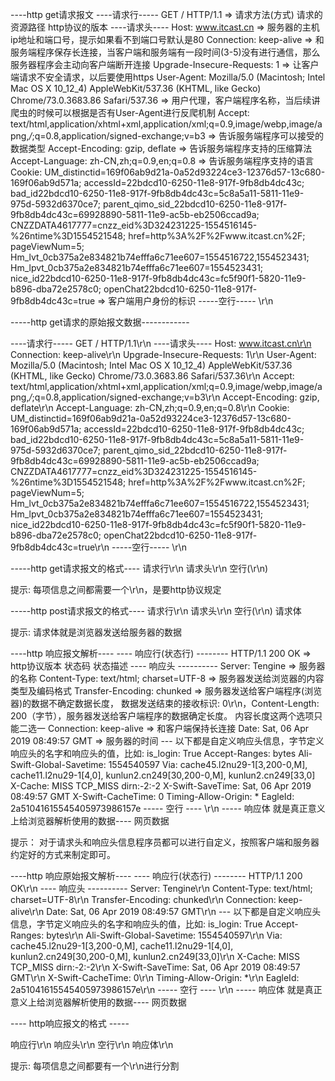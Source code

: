 
----http get请求报文
----请求行-----
GET / HTTP/1.1 => 请求方法(方式) 请求的资源路径 http协议的版本
----请求头----
Host: www.itcast.cn  => 服务器的主机ip地址和端口号，提示如果看不到端口号默认是80
Connection: keep-alive => 和服务端程序保存长连接，当客户端和服务端有一段时间(3-5)没有进行通信，那么服务器程序会主动向客户端断开连接
Upgrade-Insecure-Requests: 1 => 让客户端请求不安全请求，以后要使用https
User-Agent: Mozilla/5.0 (Macintosh; Intel Mac OS X 10_12_4) AppleWebKit/537.36 (KHTML, like Gecko) Chrome/73.0.3683.86 Safari/537.36 => 用户代理，客户端程序名称，当后续讲爬虫的时候可以根据是否有User-Agent进行反爬机制
Accept: text/html,application/xhtml+xml,application/xml;q=0.9,image/webp,image/apng,*/*;q=0.8,application/signed-exchange;v=b3 => 告诉服务端程序可以接受的数据类型
Accept-Encoding: gzip, deflate => 告诉服务端程序支持的压缩算法
Accept-Language: zh-CN,zh;q=0.9,en;q=0.8 => 告诉服务端程序支持的语言
Cookie: UM_distinctid=169f06ab9d21a-0a52d93224ce3-12376d57-13c680-169f06ab9d571a; accessId=22bdcd10-6250-11e8-917f-9fb8db4dc43c; bad_id22bdcd10-6250-11e8-917f-9fb8db4dc43c=5c8a5a11-5811-11e9-975d-5932d6370ce7; parent_qimo_sid_22bdcd10-6250-11e8-917f-9fb8db4dc43c=69928890-5811-11e9-ac5b-eb2506ccad9a; CNZZDATA4617777=cnzz_eid%3D324231225-1554516145-%26ntime%3D1554521548; href=http%3A%2F%2Fwww.itcast.cn%2F; pageViewNum=5; Hm_lvt_0cb375a2e834821b74efffa6c71ee607=1554516722,1554523431; Hm_lpvt_0cb375a2e834821b74efffa6c71ee607=1554523431; nice_id22bdcd10-6250-11e8-917f-9fb8db4dc43c=fc5f90f1-5820-11e9-b896-dba72e2578c0; openChat22bdcd10-6250-11e8-917f-9fb8db4dc43c=true => 客户端用户身份的标识
-----空行-----
\r\n

-----http get请求的原始报文数据------------

----请求行-----
GET / HTTP/1.1\r\n
----请求头----
Host: www.itcast.cn\r\n
Connection: keep-alive\r\n
Upgrade-Insecure-Requests: 1\r\n
User-Agent: Mozilla/5.0 (Macintosh; Intel Mac OS X 10_12_4) AppleWebKit/537.36 (KHTML, like Gecko) Chrome/73.0.3683.86 Safari/537.36\r\n
Accept: text/html,application/xhtml+xml,application/xml;q=0.9,image/webp,image/apng,*/*;q=0.8,application/signed-exchange;v=b3\r\n
Accept-Encoding: gzip, deflate\r\n
Accept-Language: zh-CN,zh;q=0.9,en;q=0.8\r\n
Cookie: UM_distinctid=169f06ab9d21a-0a52d93224ce3-12376d57-13c680-169f06ab9d571a; accessId=22bdcd10-6250-11e8-917f-9fb8db4dc43c; bad_id22bdcd10-6250-11e8-917f-9fb8db4dc43c=5c8a5a11-5811-11e9-975d-5932d6370ce7; parent_qimo_sid_22bdcd10-6250-11e8-917f-9fb8db4dc43c=69928890-5811-11e9-ac5b-eb2506ccad9a; CNZZDATA4617777=cnzz_eid%3D324231225-1554516145-%26ntime%3D1554521548; href=http%3A%2F%2Fwww.itcast.cn%2F; pageViewNum=5; Hm_lvt_0cb375a2e834821b74efffa6c71ee607=1554516722,1554523431; Hm_lpvt_0cb375a2e834821b74efffa6c71ee607=1554523431; nice_id22bdcd10-6250-11e8-917f-9fb8db4dc43c=fc5f90f1-5820-11e9-b896-dba72e2578c0; openChat22bdcd10-6250-11e8-917f-9fb8db4dc43c=true\r\n
-----空行-----
\r\n

-----http get请求报文的格式----
请求行\r\n
请求头\r\n
空行(\r\n)

提示: 每项信息之间都需要一个\r\n，是要http协议规定

-----http post请求报文的格式----
请求行\r\n
请求头\r\n
空行(\r\n)
请求体

提示: 请求体就是浏览器发送给服务器的数据

----http 响应报文解析----
---- 响应行(状态行) --------
HTTP/1.1 200 OK => http协议版本 状态码 状态描述
---- 响应头 ----------
Server: Tengine => 服务器的名称
Content-Type: text/html; charset=UTF-8  => 服务器发送给浏览器的内容类型及编码格式
Transfer-Encoding: chunked => 服务器发送给客户端程序(浏览器)的数据不确定数据长度， 数据发送结束的接收标识: 0\r\n，Content-Length: 200（字节），服务器发送给客户端程序的数据确定长度。 内容长度这两个选项只能二选一
Connection: keep-alive  => 和客户端保持长连接
Date: Sat, 06 Apr 2019 08:49:57 GMT => 服务器的时间
--- 以下都是自定义响应头信息，字节定义响应头的名字和响应头的值，比如: is_login: True
Accept-Ranges: bytes
Ali-Swift-Global-Savetime: 1554540597
Via: cache45.l2nu29-1[3,200-0,M], cache11.l2nu29-1[4,0], kunlun2.cn249[30,200-0,M], kunlun2.cn249[33,0]
X-Cache: MISS TCP_MISS dirn:-2:-2
X-Swift-SaveTime: Sat, 06 Apr 2019 08:49:57 GMT
X-Swift-CacheTime: 0
Timing-Allow-Origin: *
EagleId: 2a51041615545405973986157e
----- 空行 ----
\r\n
----- 响应体 就是真正意义上给浏览器解析使用的数据----
网页数据


提示： 对于请求头和响应头信息程序员都可以进行自定义，按照客户端和服务器约定好的方式来制定即可。

----http 响应原始报文解析----
---- 响应行(状态行) --------
HTTP/1.1 200 OK\r\n
---- 响应头 ----------
Server: Tengine\r\n
Content-Type: text/html; charset=UTF-8\r\n
Transfer-Encoding: chunked\r\n
Connection: keep-alive\r\n
Date: Sat, 06 Apr 2019 08:49:57 GMT\r\n
--- 以下都是自定义响应头信息，字节定义响应头的名字和响应头的值，比如: is_login: True
Accept-Ranges: bytes\r\n
Ali-Swift-Global-Savetime: 1554540597\r\n
Via: cache45.l2nu29-1[3,200-0,M], cache11.l2nu29-1[4,0], kunlun2.cn249[30,200-0,M], kunlun2.cn249[33,0]\r\n
X-Cache: MISS TCP_MISS dirn:-2:-2\r\n
X-Swift-SaveTime: Sat, 06 Apr 2019 08:49:57 GMT\r\n
X-Swift-CacheTime: 0\r\n
Timing-Allow-Origin: *\r\n
EagleId: 2a51041615545405973986157e\r\n
----- 空行 ----
\r\n
----- 响应体 就是真正意义上给浏览器解析使用的数据----
网页数据


---- http响应报文的格式 -----

响应行\r\n
响应头\r\n
空行\r\n
响应体\r\n

提示: 每项信息之间都要有一个\r\n进行分割








